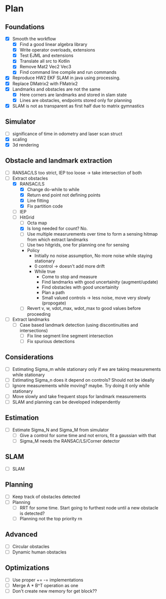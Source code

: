 # Plan

## Foundations
- [x] Smooth the workflow
    - [x] Find a good linear algebra library
    - [x] Write operator overloads, extensions
    - [x] Test EJML and extensions
    - [x] Translate all src to Kotlin
    - [x] Remove Mat2 Vec2 Vec3
    - [x] Find command line compile and run commands
- [x] Reproduce HW2 EKF SLAM in java using processing.
- [x] Replace DMatrix2 with FMatrix2
- [x] Landmarks and obstacles are not the same
    - [x] Here corners are landmarks and stored in slam state
    - [x] Lines are obstacles, endpoints stored only for planning
- [x] SLAM is not as transparent as first half due to matrix gymnastics

## Simulator
- [ ] significance of time in odometry and laser scan struct
- [x] scaling
- [x] 3d rendering

## Obstacle and landmark extraction
- [ ] RANSAC/LS too strict, IEP too loose -> take intersection of both
- [ ] Extract obstacles
    - [x] RANSAC/LS
        - [x] Change do-while to while
        - [x] Return end point not defining points
        - [x] Line fitting
        - [x] Fix partition code
    - [ ] IEP
    - [ ] HitGrid
        - [ ] Octa map
        - [x] Is long needed for count? No.
        - [ ] Use multiple measrurements over time to form a sensing hitmap from which extract landmarks
        - [ ] Use two hitgrids, one for planning one for sensing
        - Policy
            - Initially no noise assumption, No more noise while staying stationary
            - 0 control -> doesn't add more drift
            - While true
                - Come to stop and measure
                - Find landmarks with good uncertainity (augment/update)
                - Find obstacles with good uncertainity
                - Plan a path
                - Small valued controls -> less noise, move very slowly (propogate)
        - [ ] Revert v, w, vdot_max, wdot_max to good values before proceeding
- [ ] Extract landmarks
    - [ ] Case based landmark detection (using discontinuities and intersections)
        - [ ] Fix line segment line segment intersection
        - [ ] Fix spurious detections

## Considerations
- [ ] Estimating Sigma_m while stationary only if we are taking measurements while stationary
- [ ] Estimating Sigma_n does it depend on controls? Should not be ideally
- [ ] Ignore measurements while moving? maybe. Try doing it only while stationary
- [ ] Move slowly and take frequent stops for landmark measurements
- [ ] SLAM and planning can be developed independently

## Estimation
- [ ] Estimate Sigma_N and Sigma_M from simulator
    - [ ] Give a control for some time and not errors, fit a gaussian with that
    - [ ] Sigma_M needs the RANSAC/LS/Corner detector

## SLAM
- [ ] SLAM

## Planning
- [ ] Keep track of obstacles detected
- [ ] Planning
    - [ ] RRT for some time. Start going to furthest node until a new obstacle is detected?
    - [ ] Planning not the top priority rn

## Advanced
- [ ] Circular obstacles
- [ ] Dynamic human obstacles

## Optimizations
- [ ] Use proper += -= implementations
- [ ] Merge A * B^T operation as one
- [ ] Don't create new memory for get block??
